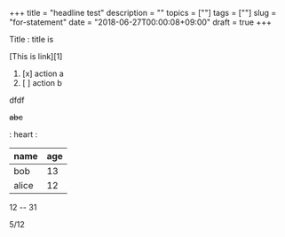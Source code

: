 +++
title = "headline test"
description = ""
topics = [""]
tags = [""]
slug = "for-statement"
date = "2018-06-27T00:00:08+09:00"
draft = true
+++

Title
: title is

[This is link][1]

1. [x] action a
2. [ ] action b

dfdf


~~abc~~

: heart :

name  |   age
----------|--------
bob     | 13
alice    | 12



12 -- 31



5/12